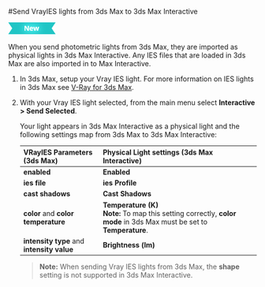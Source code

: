 #Send VrayIES lights from 3ds Max to 3ds Max Interactive

![NEW](../images/new.png)

When you send photometric lights from 3ds Max, they are imported as physical lights in 3ds Max Interactive. Any IES files that are loaded in 3ds Max are also imported in to Max Interactive.

1. In 3ds Max, setup your Vray IES light. For more information on IES lights in 3ds Max see [V-Ray for 3ds Max](https://www.chaosgroup.com/vray/3ds-max).
2. With your Vray IES light selected, from the main menu select **Interactive > Send Selected**.

  	Your light appears in 3ds Max Interactive as a physical light and the following settings map from 3ds Max to 3ds Max Interactive:

	| **VRayIES Parameters** (3ds Max) | **Physical Light** settings (3ds Max Interactive) |
	| ------------- | ------------- |
	| **enabled** | **Enabled** |
	| **ies file**  | **ies Profile** |
	| **cast shadows** | **Cast Shadows** |
	| **color** and **color temperature**  | **Temperature (K)** <br> **Note:** To map this setting correctly, **color mode** in 3ds Max must be set to **Temperature**. |
	| **intensity type** and **intensity value** | **Brightness (lm)** |

	>**Note:** When sending Vray IES lights from 3ds Max, the **shape** setting is not supported in 3ds Max Interactive.
